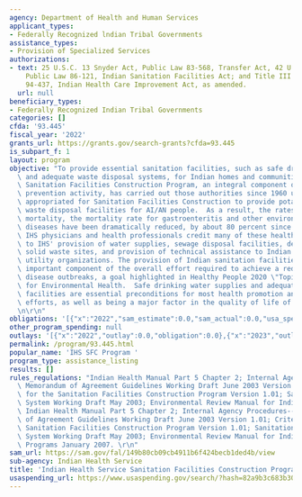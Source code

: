 ```yaml
---
agency: Department of Health and Human Services
applicant_types:
- Federally Recognized lndian Tribal Governments
assistance_types:
- Provision of Specialized Services
authorizations:
- text: 25 U.S.C. 13 Snyder Act, Public Law 83-568, Transfer Act, 42 U.S.C. 2001,
    Public Law 86-121, Indian Sanitation Facilities Act; and Title III of Public Law
    94-437, Indian Health Care Improvement Act, as amended.
  url: null
beneficiary_types:
- Federally Recognized Indian Tribal Governments
categories: []
cfda: '93.445'
fiscal_year: '2022'
grants_url: https://grants.gov/search-grants?cfda=93.445
is_subpart_f: 1
layout: program
objective: "To provide essential sanitation facilities, such as safe drinking water\
  \ and adequate waste disposal systems, for Indian homes and communities.  The IHS\
  \ Sanitation Facilities Construction Program, an integral component of the IHS disease\
  \ prevention activity, has carried out those authorities since 1960 using funds\
  \ appropriated for Sanitation Facilities Construction to provide potable water and\
  \ waste disposal facilities for AI/AN people.  As a result, the rates for infant\
  \ mortality, the mortality rate for gastroenteritis and other environmentally related\
  \ diseases have been dramatically reduced, by about 80 percent since 1973.  The\
  \ IHS physicians and health professionals credit many of these health status improvements\
  \ to IHS' provision of water supplies, sewage disposal facilities, development of\
  \ solid waste sites, and provision of technical assistance to Indian water and sewer\
  \ utility organizations. The provision of Indian sanitation facilities is a very\
  \ important component of the overall effort required to achieve a reduction in waterborne\
  \ disease outbreaks, a goal highlighted in Healthy People 2020 \"Topics & Objectives”\
  \ for Environmental Health.  Safe drinking water supplies and adequate waste disposal\
  \ facilities are essential preconditions for most health promotion and disease prevention\
  \ efforts, as well as being a major factor in the quality of life of Indian people.\r\
  \n\r\n"
obligations: '[{"x":"2022","sam_estimate":0.0,"sam_actual":0.0,"usa_spending_actual":0.0},{"x":"2023","sam_estimate":0.0,"sam_actual":0.0,"usa_spending_actual":0.0},{"x":"2024","sam_estimate":0.0,"sam_actual":0.0,"usa_spending_actual":745000.0}]'
other_program_spending: null
outlays: '[{"x":"2022","outlay":0.0,"obligation":0.0},{"x":"2023","outlay":0.0,"obligation":0.0},{"x":"2024","outlay":0.0,"obligation":745000.0}]'
permalink: /program/93.445.html
popular_name: 'IHS SFC Program '
program_type: assistance_listing
results: []
rules_regulations: "Indian Health Manual Part 5 Chapter 2; Internal Agency Procedures--\
  \ Memorandum of Agreement Guidelines Working Draft June 2003 Version 1.01; Criteria\
  \ for the Sanitation Facilities Construction Program Version 1.01; Sanitation Deficiency\
  \ System Working Draft May 2003; Environmental Review Manual for Indian Health Service\
  \ Indian Health Manual Part 5 Chapter 2; Internal Agency Procedures-- Memorandum\
  \ of Agreement Guidelines Working Draft June 2003 Version 1.01; Criteria for the\
  \ Sanitation Facilities Construction Program Version 1.01; Sanitation Deficiency\
  \ System Working Draft May 2003; Environmental Review Manual for Indian Health Service\
  \ Programs January 2007. \r\n"
sam_url: https://sam.gov/fal/149b80cb09cb4911b6f424becb1ded4b/view
sub-agency: Indian Health Service
title: 'Indian Health Service Sanitation Facilities Construction Program '
usaspending_url: https://www.usaspending.gov/search/?hash=82a9b3c683b30f373dbedbc5155a227d
---
```

